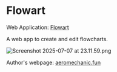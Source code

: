 # Flowart

Web Application: [Flowart](https://makedown.vercel.app/)

A web app to create and edit flowcharts.

![Screenshot 2025-07-07 at 23.11.59.png](https://s2.loli.net/2025/07/07/5wmL2Vnzku6GHhp.png)

Author's webpage: [aeromechanic.fun](https://aeromechanic.fun)
